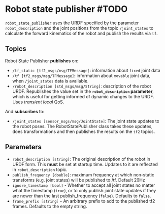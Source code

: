 # Robot state publisher #TODO
[`robot_state_publisher`](https://github.com/ros/robot_state_publisher/tree/ros2) uses the URDF specified by the parameter `robot_description` and the joint positions from the topic `/joint_states` to calculate the forward kinematics of the robot and publish the results via `tf`.

## Topics
Robot State Publisher **publishes** on:
- `/tf_static [tf2_msgs/msg/TFMessage]`: information about `fixed` joint data
- `/tf [tf2_msgs/msg/TFMessage]`: information about `movable` joint data, when `/joint_states` data is available.
- `/robot_description [std_msgs/msg/String]`: description of the robot URDF. Republishes the value set in the **`robot_description` parameter**, which is useful for getting informed of dynamic changes to the URDF. Uses *transient local* QoS.

And **subscribes** to:
- `/joint_states [sensor_msgs/msg/JointState]`: The joint state updates to the robot poses. The RobotStatePublisher class takes these updates, does transformations and then publishes the results on the `tf2` topics.

## Parameters
- `robot_description [string]`: The original description of the robot in URDF form. This **must** be set at startup time. Updates to it are reflected in `robot_description` topic.
- `publish_frequency [double]`: maximum frequency at which non-static transforms (e.g. joint states) will be published to /tf. Default 20Hz
- `ignore_timestamp [bool]` - Whether to accept all joint states no matter what the timestamp (`true`), or to only publish joint state updates if they are newer than the last publish_frequency (`false`). Defaults to `false`.
- `frame_prefix [string]` - An arbitrary prefix to add to the published tf2 frames. Defaults to the empty string.